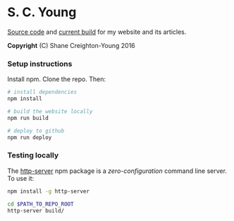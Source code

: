 # S. C. Young
[Source code](http://github.com/srcreigh/srcreigh.github.io/tree/source) 
and [current build](http://github.com/srcreigh/srcreigh.github.io/tree/master)
for my website and its articles.

**Copyright** (C) Shane Creighton-Young 2016

### Setup instructions

Install npm. Clone the repo. Then:

```bash
# install dependencies
npm install

# build the website locally
npm run build

# deploy to github
npm run deploy
```

### Testing locally
The [http-server](https://www.npmjs.com/package/http-server) npm package is a
_zero-configuration_ command line server. To use it:

```bash
npm install -g http-server

cd $PATH_TO_REPO_ROOT
http-server build/
```
